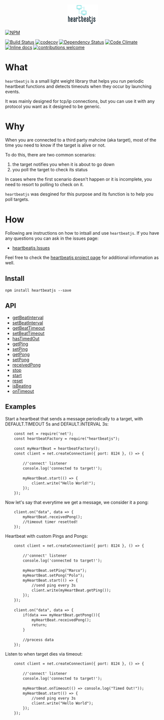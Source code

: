 <p align="center">
    <img src="./logos/logo_no_wm.png" width="20%">
</p>

[![NPM](https://nodei.co/npm/heartbeatjs.png?downloads=true&downloadRank=true&stars=true)](https://nodei.co/npm/obj-watcher/)

[![Build Status](https://travis-ci.org/Fl4m3Ph03n1x/heartbeatjs.svg?branch=master)](https://travis-ci.org/Fl4m3Ph03n1x/heartbeatjs)
[![codecov](https://codecov.io/gh/Fl4m3Ph03n1x/heartbeatjs/branch/master/graph/badge.svg)](https://codecov.io/gh/Fl4m3Ph03n1x/heartbeatjs)
[![Dependency Status](https://www.versioneye.com/user/projects/5953ac7d6725bd004becfd23/badge.svg)](https://www.versioneye.com/user/projects/5953ac7d6725bd004becfd23)
[![Code Climate](https://codeclimate.com/github/Fl4m3Ph03n1x/heartbeatjs/badges/gpa.svg)](https://codeclimate.com/github/Fl4m3Ph03n1x/heartbeatjs)
[![Inline docs](http://inch-ci.org/github/Fl4m3Ph03n1x/heartbeatjs.svg?branch=master)](http://inch-ci.org/github/Fl4m3Ph03n1x/heartbeatjs)
[![contributions welcome](https://img.shields.io/badge/contributions-welcome-brightgreen.svg?style=flat)](https://github.com/dwyl/esta/issues)

#   What

`heartbeatjs` is a small light weight library that helps you run periodic
heartbeat functions and detects timeouts when they occur by launching events.

It was mainly designed for tcp/ip connections, but you can use it with any
protocol you want as it designed to be generic.

#   Why

When you are connected to a third party mahcine (aka target), most of the time
you need to know if the target is alive or not.

To do this, there are two common scenarios:

 1. the target notifies you when it is about to go down
 2. you poll the target to check its status

In cases where the first scenario doesn't happen or it is incomplete, you need
to resort to polling to check on it.

`heartbeatjs` was desgined for this purpose and its function is to help you poll
targets.

#   How

Following are instructions on how to intsall and use `heartbeatjs`. If you have
any questions you can ask in the issues page:

 - [heartbeatjs Issues](https://github.com/Fl4m3Ph03n1x/heartbeatjs/issues)

Feel free to check the [heartbeatjs project page](https://fl4m3ph03n1x.github.io/heartbeatjs/index.html)
for additional information as well.

## Install

    npm install heartbeatjs --save

## API

 - <a href="https://fl4m3ph03n1x.github.io/heartbeatjs/module-heartBeat.html#~getBeatInterval__anchor">getBeatInterval</a>
 - <a href="https://fl4m3ph03n1x.github.io/heartbeatjs/module-heartBeat.html#~setBeatInterval__anchor">setBeatInterval</a>
 - <a href="https://fl4m3ph03n1x.github.io/heartbeatjs/module-heartBeat.html#~getBeatTimeout__anchor">getBeatTimeout</a>
 - <a href="https://fl4m3ph03n1x.github.io/heartbeatjs/module-heartBeat.html#~setBeatTimeout__anchor">setBeatTimeout</a>
 - <a href="https://fl4m3ph03n1x.github.io/heartbeatjs/module-heartBeat.html#~hasTimedOut__anchor">hasTimedOut</a>
 - <a href="https://fl4m3ph03n1x.github.io/heartbeatjs/module-heartBeat.html#~getPing__anchor">getPing</a>
 - <a href="https://fl4m3ph03n1x.github.io/heartbeatjs/module-heartBeat.html#~setPing__anchor">setPing</a>
 - <a href="https://fl4m3ph03n1x.github.io/heartbeatjs/module-heartBeat.html#~getPong__anchor">getPong</a>
 - <a href="https://fl4m3ph03n1x.github.io/heartbeatjs/module-heartBeat.html#~setPong__anchor">setPong</a>
 - <a href="https://fl4m3ph03n1x.github.io/heartbeatjs/module-heartBeat.html#~receivedPong__anchor">receivedPong</a>
 - <a href="https://fl4m3ph03n1x.github.io/heartbeatjs/module-heartBeat.html#~stop__anchor">stop</a>
 - <a href="https://fl4m3ph03n1x.github.io/heartbeatjs/module-heartBeat.html#~start__anchor">start</a>
 - <a href="https://fl4m3ph03n1x.github.io/heartbeatjs/module-heartBeat.html#~reset__anchor">reset</a>
 - <a href="https://fl4m3ph03n1x.github.io/heartbeatjs/module-heartBeat.html#~isBeating__anchor">isBeating</a>
 - <a href="https://fl4m3ph03n1x.github.io/heartbeatjs/module-heartBeat.html#~onTimeout__anchor">onTimeout</a>

##  Examples

Start a heartbeat that sends a message periodically to a target, with
DEFAULT.TIMEOUT 5s and DEFAULT.INTERVAL 3s:

        const net = require('net');
        const heartbeatFactory = require("heartbeatjs");

        const myHeartBeat = heartbeatFactory();
        const client = net.createConnection({ port: 8124 }, () => {

            //'connect' listener
            console.log('connected to target!');

            myHeartBeat.start(() => {
                client.write("Hello World!");    
            });
        });


Now let's say that everytime we get a message, we consider it a pong:

        client.on("data", data => {
            myHeartBeat.receivedPong();
            //timeout timer resetted!
        });

Heartbeat with custom Pings and Pongs:

        const client = net.createConnection({ port: 8124 }, () => {

            //'connect' listener
            console.log('connected to target!');

            myHeartBeat.setPing("Marco");
            myHeartBeat.setPong("Polo");
            myHeartBeat.start(() => {
                //send ping every 3s
                client.write(myHeartBeat.getPing());    
            });
        });

        client.on("data", data => {
            if(data === myHeartBeat.getPong()){
                myHeartBeat.receivedPong();
                return;
            }

            //process data                
        });

Listen to when target dies via timeout:

        const client = net.createConnection({ port: 8124 }, () => {

            //'connect' listener
            console.log('connected to target!');

            myHeartBeat.onTimeout(() => console.log("Timed Out!"));
            myHeartBeat.start(() => {
                //send ping every 3s
                client.write("Hello World");    
            });
        });
